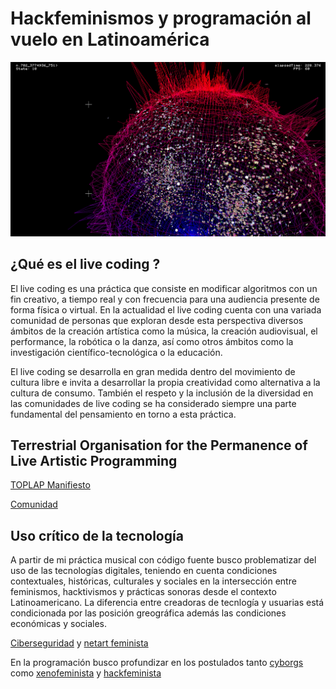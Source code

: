 # Hackfeminismos y programación al vuelo en Latinoamérica

![img](/img/01_hack.png)

## ¿Qué es el live coding ?

El live coding es una práctica que consiste en modificar algoritmos con un fin creativo, a tiempo real y con frecuencia para una audiencia presente de forma física o virtual. En la actualidad el live coding cuenta con una variada comunidad de personas que exploran desde esta perspectiva diversos ámbitos de la creación artística como la música, la creación audiovisual, el performance, la robótica o la danza, así como otros ámbitos como la investigación científico-tecnológica o la educación.

El live coding se desarrolla en gran medida dentro del movimiento de cultura libre e invita a desarrollar la propia creatividad como alternativa a la cultura de consumo. También el respeto y la inclusión de la diversidad en las comunidades de live coding se ha considerado siempre una parte fundamental del pensamiento en torno a esta práctica.


## Terrestrial Organisation for the Permanence of Live Artistic Programming

[TOPLAP Manifiesto](https://toplap.org/wiki/Main_Page)

[Comunidad](https://toplap.org/)


## Uso crítico de la tecnología 

A partir de mi práctica musical con código fuente busco problematizar del uso de las tecnologías digitales, teniendo en cuenta condiciones contextuales, históricas, culturales y sociales en la intersección entre feminismos, hacktivismos y prácticas sonoras desde el contexto Latinoamericano. La diferencia entre creadoras de tecnlogía y usuarias está condicionada por las posición greográfica además las condiciones económicas y sociales. 

[Ciberseguridad](https://insubordinadas.com/) y [netart feminista ](https://github.com/stepaola/La-robota-feminista/blob/master/Taller.md)  

En la programación busco profundizar en los postulados tanto [cyborgs](https://proyectoidis.org/manifiesto-cyborg/) como [xenofeminista](http://www.laboriacuboniks.net/#firstPage) y [hackfeminista](https://hysteria.mx/manifiesto-por-algoritmias-hackfeministas/)  





